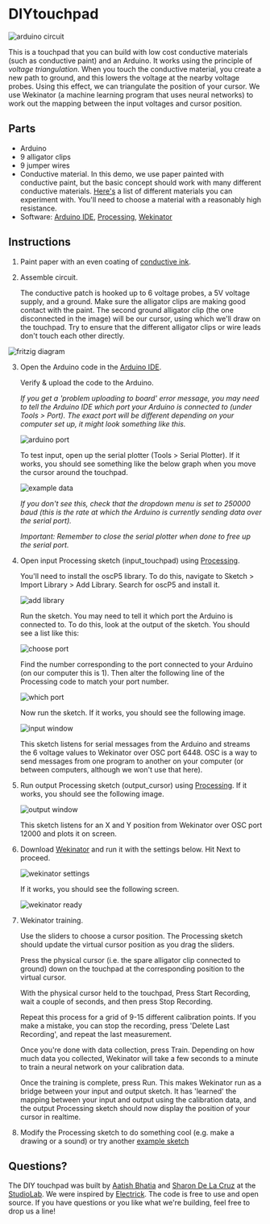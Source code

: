 # DIYtouchpad

![arduino circuit](https://raw.githubusercontent.com/aatishb/DIYtouchpad/master/images/DIYtouchpad.JPG)

This is a touchpad that you can build with low cost conductive materials (such as conductive paint) and an Arduino. It works using the principle of *voltage triangulation*. When you touch the conductive material, you create a new path to ground, and this lowers the voltage at the nearby voltage probes. Using this effect, we can triangulate the position of your cursor. We use Wekinator (a machine learning program that uses neural networks) to work out the mapping between the input voltages and cursor position.

## Parts

  * Arduino
  * 9 alligator clips
  * 9 jumper wires
  * Conductive material. In this demo, we use paper painted with conductive paint, but the basic concept should work with many different conductive materials. [Here's](http://www.kobakant.at/DIY/?cat=24) a list of different materials you can experiment with. You'll need to choose a material with a reasonably high resistance. 
  * Software: [Arduino IDE](https://www.arduino.cc/en/Main/Software), [Processing](https://processing.org/), [Wekinator](http://www.wekinator.org/)

## Instructions

1. Paint paper with an even coating of [conductive ink](https://www.bareconductive.com/shop/electric-paint-50ml/).

2. Assemble circuit.

   The conductive patch is hooked up to 6 voltage probes, a 5V voltage supply, and a ground. Make sure the alligator clips are making good contact with the paint. The second ground alligator clip (the one disconnected in the image) will be our cursor, using which we'll draw on the touchpad. Try to ensure that the different alligator clips or wire leads don't touch each other directly.

![fritzig diagram](https://raw.githubusercontent.com/aatishb/DIYtouchpad/master/images/DIYtouchpad.png)

3. Open the Arduino code in the [Arduino IDE](https://www.arduino.cc/en/Main/Software).

   Verify & upload the code to the Arduino.
   
   *If you get a 'problem uploading to board' error message, you may need to tell the Arduino IDE which port your Arduino is connected to (under Tools > Port). The exact port will be different depending on your computer set up, it might look something like this.*
   
   ![arduino port](https://raw.githubusercontent.com/aatishb/DIYtouchpad/master/images/arduinoport.png)

   To test input, open up the serial plotter (Tools > Serial Plotter). If it works, you should see something like the below graph when you move the cursor around the touchpad. 

   ![example data](https://raw.githubusercontent.com/aatishb/DIYtouchpad/master/images/exampledata.png)

   *If you don't see this, check that the dropdown menu is set to 250000 baud (this is the rate at which the Arduino is currently sending data over the serial port).*

   *Important: Remember to close the serial plotter when done to free up the serial port.*

4. Open input Processing sketch (input_touchpad) using [Processing](https://processing.org/). 

   You'll need to install the oscP5 library. To do this, navigate to Sketch > Import Library > Add Library. Search for oscP5 and install it.

   ![add library](https://raw.githubusercontent.com/aatishb/DIYtouchpad/master/images/importlibrary.png)

   Run the sketch. You may need to tell it which port the Arduino is connected to. To do this, look at the output of the sketch. You should see a list like this:
   
   ![choose port](https://raw.githubusercontent.com/aatishb/DIYtouchpad/master/images/whichport.png)
   
   Find the number corresponding to the port connected to your Arduino (on our computer this is 1). Then alter the following line of the Processing code to match your port number.
   
   ![which port](https://raw.githubusercontent.com/aatishb/DIYtouchpad/master/images/whichportnum.png)
    
   Now run the sketch. If it works, you should see the following image.

   ![input window](https://raw.githubusercontent.com/aatishb/DIYtouchpad/master/images/inputwindow.png)

   This sketch listens for serial messages from the Arduino and streams the 6 voltage values to Wekinator over OSC port 6448. OSC is a way to send messages from one program to another on your computer (or between computers, although we won't use that here).

5. Run output Processing sketch (output_cursor) using [Processing](https://processing.org/). If it works, you should see the following image.

   ![output window](https://raw.githubusercontent.com/aatishb/DIYtouchpad/master/images/outputwindow.png)

   This sketch listens for an X and Y position from Wekinator over OSC port 12000 and plots it on screen.

6. Download [Wekinator](http://www.wekinator.org/) and run it with the settings below. Hit Next to proceed.

   ![wekinator settings](https://raw.githubusercontent.com/aatishb/DIYtouchpad/master/images/wekinatorsettings.png)

   If it works, you should see the following screen.

   ![wekinator ready](https://raw.githubusercontent.com/aatishb/DIYtouchpad/master/images/wekinatorready.png)

7. Wekinator training.

   Use the sliders to choose a cursor position. The Processing sketch should update the virtual cursor position as you drag the sliders.

   Press the physical cursor (i.e. the spare alligator clip connected to ground) down on the touchpad at the corresponding position to the virtual cursor.

   With the physical cursor held to the touchpad, Press Start Recording, wait a couple of seconds, and then press Stop Recording.

   Repeat this process for a grid of 9-15 different calibration points. If you make a mistake, you can stop the recording, press 'Delete Last Recording', and repeat the last measurement.

   Once you're done with data collection, press Train. Depending on how much data you collected, Wekinator will take a few seconds to a minute to train a neural network on your calibration data.

   Once the training is complete, press Run. This makes Wekinator run as a bridge between your input and output sketch. It has 'learned' the mapping between your input and output using the calibration data, and the output Processing sketch should now display the position of your cursor in realtime.

8. Modify the Processing sketch to do something cool (e.g. make a drawing or a sound) or try another [example sketch](http://www.wekinator.org/examples/#Processing_animation_audio)

## Questions?

The DIY touchpad was built by [Aatish Bhatia](https://aatishb.com/) and [Sharon De La Cruz](http://unoseistres.com/) at the [StudioLab](cst.princeton.edu/studiolab). We were inspired by [Electrick](http://yang-zhang.me/research/Electrick/Electrick.html). The code is free to use and open source. If you have questions or you like what we're building, feel free to drop us a line!
